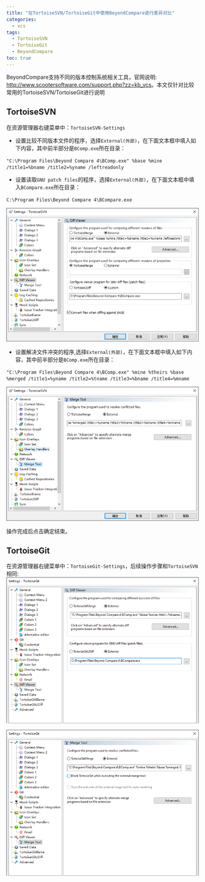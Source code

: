 ```yaml
---
title: "在TortoiseSVN/TortoiseGit中使用BeyondCompare进行差异对比"
categories:
  - vcs
tags:
  - TortoiseSVN
  - TortoiseGit
  - BeyondCompare
toc: true
---
```


BeyondCompare支持不同的版本控制系统相关工具，官网说明: <http://www.scootersoftware.com/support.php?zz=kb_vcs>。本文仅针对比较常用的TortoiseSVN/TortoiseGit进行说明

## TortoiseSVN

在资源管理器右键菜单中：`TortoiseSVN-Settings`

* 设置比较不同版本文件的程序，选择`External(外部)`，在下面文本框中填入如下内容，其中前半部分是`BComp.exe`所在目录：

`"C:\Program Files\Beyond Compare 4\BComp.exe" %base %mine /title1=%bname /title2=%yname /leftreadonly`

* 设置读取`GNU patch files`的程序，选择`External(外部)`，在下面文本框中填入`BCompare.exe`所在目录：

`C:\Program Files\Beyond Compare 4\BCompare.exe`

![](https://raw.githubusercontent.com/jiangxincode/PicGo/master/611264-20210109113438890-50940543.png)

* 设置解决文件冲突的程序,选择`External(外部)`，在下面文本框中填入如下内容，其中前半部分是`BComp.exe`所在目录：

`"C:\Program Files\Beyond Compare 4\BComp.exe" %mine %theirs %base %merged /title1=%yname /title2=%tname /title3=%bname /title4=%mname`

![](https://raw.githubusercontent.com/jiangxincode/PicGo/master/611264-20210109113449706-495206858.png)

操作完成后点击确定结束。

## TortoiseGit

在资源管理器右键菜单中：`TortoiseGit-Settings`，后续操作步骤和`TortoiseSVN`相同:
![](https://raw.githubusercontent.com/jiangxincode/PicGo/master/611264-20210109113503069-903682193.png)

![](https://raw.githubusercontent.com/jiangxincode/PicGo/master/611264-20210109113508634-1811462627.png)
